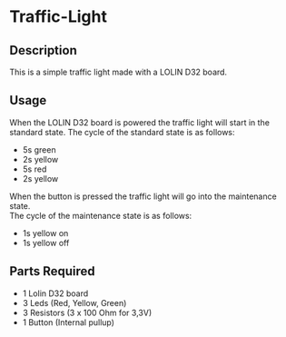# Traffic-Light  
## Description  
This is a simple traffic light made with a LOLIN D32 board.  
## Usage  
When the LOLIN D32 board is powered the traffic light will start in the standard state.
The cycle of the standard state is as follows:  
- 5s green  
- 2s yellow  
- 5s red  
- 2s yellow  

When the button is pressed the traffic light will go into the maintenance state.  
The cycle of the maintenance state is as follows:  
- 1s yellow on
- 1s yellow off
## Parts Required  
- 1 Lolin D32 board  
- 3 Leds (Red, Yellow, Green)  
- 3 Resistors (3 x 100 Ohm for 3,3V)  
- 1 Button (Internal pullup)  
